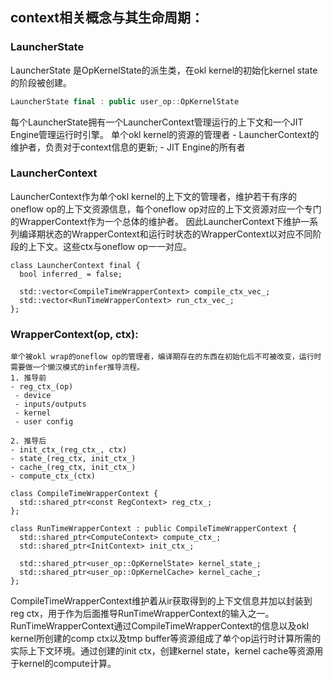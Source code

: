 ## context相关概念与其生命周期：
### LauncherState
LauncherState 是OpKernelState的派生类，在okl kernel的初始化kernel state的阶段被创建。
``` c++
LauncherState final : public user_op::OpKernelState
```
每个LauncherState拥有一个LauncherContext管理运行的上下文和一个JIT Engine管理运行时引擎。
    单个okl kernel的资源的管理者
     - LauncherContext的维护者，负责对于context信息的更新;
     - JIT Engine的所有者

### LauncherContext
LauncherContext作为单个okl kernel的上下文的管理者，维护若干有序的oneflow op的上下文资源信息，每个oneflow op对应的上下文资源对应一个专门的WrapperContext作为一个总体的维护者。
因此LauncherContext下维护一系列编译期状态的WrapperContext和运行时状态的WrapperContext以对应不同阶段的上下文。这些ctx与oneflow op一一对应。
```
class LauncherContext final {
  bool inferred_ = false;

  std::vector<CompileTimeWrapperContext> compile_ctx_vec_;
  std::vector<RunTimeWrapperContext> run_ctx_vec_;
};
``` 

### WrapperContext(op, ctx):
    单个被okl wrap的oneflow op的管理者，编译期存在的东西在初始化后不可被改变，运行时需要做一个懒汉模式的infer推导流程。
    1. 推导前
    - reg_ctx_(op) 
     - device
     - inputs/outputs
     - kernel
     - user config
    
    2. 推导后
    - init_ctx_(reg_ctx_, ctx)
    - state_(reg_ctx, init_ctx_)
    - cache_(reg_ctx, init_ctx_)
    - compute_ctx_(ctx)

```
class CompileTimeWrapperContext {
  std::shared_ptr<const RegContext> reg_ctx_;
};

class RunTimeWrapperContext : public CompileTimeWrapperContext {
  std::shared_ptr<ComputeContext> compute_ctx_;
  std::shared_ptr<InitContext> init_ctx_;

  std::shared_ptr<user_op::OpKernelState> kernel_state_;
  std::shared_ptr<user_op::OpKernelCache> kernel_cache_;
};
```
CompileTimeWrapperContext维护着从ir获取得到的上下文信息并加以封装到reg ctx，用于作为后面推导RunTimeWrapperContext的输入之一。
RunTimeWrapperContext通过CompileTimeWrapperContext的信息以及okl kernel所创建的comp ctx以及tmp buffer等资源组成了单个op运行时计算所需的实际上下文环境。通过创建的init ctx，创建kernel state，kernel cache等资源用于kernel的compute计算。